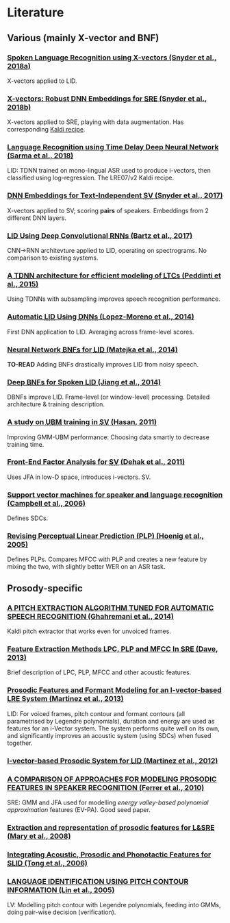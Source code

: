 # Literature

## Various (mainly X-vector and BNF)

### [Spoken Language Recognition using X-vectors (Snyder et al., 2018a)](papers/Snyder_et_al_2018.pdf)
X-vectors applied to LID.

### [X-vectors: Robust DNN Embeddings for <abbr title="Speaker Recognition">SRE</abbr> (Snyder et al., 2018b)](papers/Snyder_et_al_2018-1.pdf)
X-vectors applied to SRE, playing with data augmentation. Has corresponding [Kaldi recipe](https://github.com/kaldi-asr/kaldi/tree/master/egs/sre16/v2).

### [Language Recognition using Time Delay Deep Neural Network (Sarma et al., 2018)](papers/Sarma_et_al_2018.pdf)
LID: TDNN trained on mono-lingual ASR used to produce i-vectors, then classified using log-regression. The LRE07/v2 Kaldi recipe.

### [<abbr title="Deep Neural Network">DNN</abbr> Embeddings for Text-Independent <abbr title="Speaker Verification">SV</abbr> (Snyder et al., 2017)](papers/Snyder_et_al_2017.pdf)
X-vectors applied to SV; scoring **pairs** of speakers. Embeddings from 2 different DNN layers.

### [<abbr title="Language Identification">LID</abbr> Using Deep Convolutional <abbr title="Recurrent Neural Networks">RNNs</abbr> (Bartz et al., 2017)](papers/Bartz_et_al_2017.pdf)
CNN->RNN architevture applied to LID, operating on spectrograms. No comparison to existing systems.

### [A <abbr title="time delay neural network">TDNN</abbr> architecture for efficient modeling of <abbr title="long temporal contexts">LTCs</abbr> (Peddinti et al., 2015)](papers/Peddinti_et_al_2015.pdf)
Using TDNNs with subsampling improves speech recognition performance.

### [Automatic <abbr title="Language Identification">LID</abbr> Using <abbr title="Deep Neural Networks">DNNs</abbr> (Lopez-Moreno et al., 2014)](papers/Lopez-Moreno_et_al_2014.pdf)
First DNN application to LID. Averaging across frame-level scores.

### [Neural Network <abbr title="Bottleneck Features">BNFs</abbr> for <abbr title="Language Identification">LID</abbr> (Matejka et al., 2014)](papers/Matejka_et_al_2014.pdf)
**TO-READ** Adding BNFs drastically improves LID from noisy speech.

### [Deep <abbr title="Bottleneck Features">BNFs</abbr> for Spoken <abbr title="Language Identification">LID</abbr> (Jiang et al., 2014)](papers/Jiang_at_al_2014.pdf)
DBNFs improve LID. Frame-level (or window-level) processing. Detailed architecture & training description.

### [A study on <abbr title="Universal Background Model">UBM</abbr> training in <abbr title="Speaker Verification">SV</abbr> (Hasan, 2011)](papers/Hasan_2011.pdf)
Improving GMM-UBM performance: Choosing data smartly to decrease training time.

### [Front-End Factor Analysis for <abbr title="Speaker Verification">SV</abbr> (Dehak et al., 2011)](papers/Dehak_et_al_2011.pdf)
Uses JFA in low-D space, introduces i-vectors. SV.

### [Support vector machines for speaker and language recognition (Campbell et al., 2006)](papers/Campbell_et_al_2006.pdf)
Defines SDCs.

### [Revising Perceptual Linear Prediction (PLP) (Hoenig et al., 2005)](papers/Hoenig_et_al_2005.pdf)
Defines PLPs. Compares MFCC with PLP and creates a new feature by mixing the two, with slightly better WER on an ASR task.

## Prosody-specific

### [A PITCH EXTRACTION ALGORITHM TUNED FOR AUTOMATIC SPEECH RECOGNITION (Ghahremani et al., 2014)](papers/Ghahremani_et_al_2005.pdf)
Kaldi pitch extractor that works even for unvoiced frames.

### [Feature Extraction Methods LPC, PLP and MFCC In <abbr title="Speech Recognition">SRE</abbr> (Dave, 2013)](papers/Dave_2013.pdf)
Brief description of LPC, PLP, MFCC and other acoustic features.

### [Prosodic Features and Formant Modeling for an I-vector-based <abbr title="Language Recognition">LRE</abbr> System (Martinez et al., 2013)](papers/Martinez_et_al_2013.pdf)
LID: For voiced frames, pitch contour and formant contours (all parametrised by Legendre polynomials), duration and energy are used as features for an i-Vector system. The system performs quite well on its own, and significantly improves an acoustic system (using SDCs) when fused together.

### [I-vector-based Prosodic System for <abbr title="Language Identification">LID</abbr> (Martinez et al., 2012)](papers/Martinez_et_al_2012.pdf)

### [A COMPARISON OF APPROACHES FOR MODELING PROSODIC FEATURES IN SPEAKER RECOGNITION (Ferrer et al., 2010)](papers/Ferrer_et_al_2010.pdf)
SRE: GMM and JFA used for modelling _energy valley-based polynomial approximation_ features (EV-PA). Good seed paper.

### [Extraction and representation of prosodic features for <abbr title="language and speaker recognition">L&SRE</abbr> (Mary et al., 2008)](papers/Mary_et_al_2008.pdf)

### [Integrating Acoustic, Prosodic and Phonotactic Features for <abbr title="Spoken Language Identification">SLID</abbr> (Tong et al., 2006)](papers/Tong_et_al_2006.pdf)

### [LANGUAGE IDENTIFICATION USING PITCH CONTOUR INFORMATION (Lin et al., 2005)](papers/Lin_et_al_2005.pdf)
LV: Modelling pitch contour with Legendre polynomials, feeding into GMMs, doing pair-wise decision (verification).

